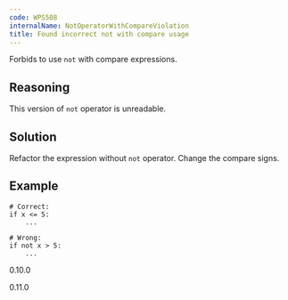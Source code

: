 ```yaml
---
code: WPS508
internalName: NotOperatorWithCompareViolation
title: Found incorrect not with compare usage
---
```


Forbids to use `not` with compare expressions.

## Reasoning
This version of `not` operator is unreadable.

## Solution
Refactor the expression without `not` operator. Change the compare
signs.

## Example

    # Correct:
    if x <= 5:
        ...
    
    # Wrong:
    if not x > 5:
        ...

<div class="versionadded">

0.10.0

</div>

<div class="versionchanged">

0.11.0

</div>